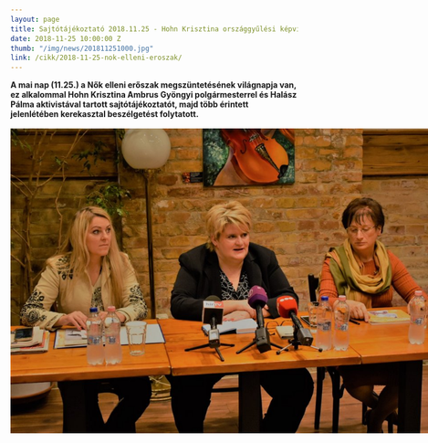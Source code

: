 ```yaml
---
layout: page
title: Sajtótájékoztató 2018.11.25 - Hohn Krisztina országgyűlési képviselő
date: 2018-11-25 10:00:00 Z
thumb: "/img/news/201811251000.jpg"
link: /cikk/2018-11-25-nok-elleni-eroszak/
---
```

**A mai nap (11.25.) a Nők elleni erőszak megszüntetésének világnapja van, ez alkalommal Hohn Krisztina Ambrus Gyöngyi polgármesterrel és Halász Pálma aktivistával tartott sajtótájékoztatót, majd több érintett jelenlétében kerekasztal beszélgetést folytatott.**
<br /><br />
<img src="/img/news/201811251000_temp.jpg" alt="szolidaritás" style="max-width: 800px;">